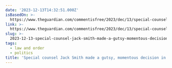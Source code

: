 ```yaml
---
date: '2023-12-13T14:32:51.000Z'
isBasedOn: >-
  https://www.theguardian.com/commentisfree/2023/dec/13/special-counsel-trump-jack-smith-supreme-court-immunity?CMP=Share_AndroidApp_Other
link: >-
  https://www.theguardian.com/commentisfree/2023/dec/13/special-counsel-trump-jack-smith-supreme-court-immunity?CMP=Share_AndroidApp_Other
slug: >-
  2023-12-13-special-counsel-jack-smith-made-a-gutsy-momentous-decision-in-his-prosecut
tags:
  - law and order
  - politics
title: 'Special counsel Jack Smith made a gutsy, momentous decision in his prosecut'
---
```


